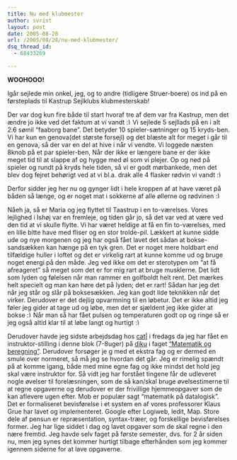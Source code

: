 ```yaml
---
title: Nu med klubmester
author: svrist
layout: post
date: 2005-08-28
url: /2005/08/28/nu-med-klubmester/
dsq_thread_id:
  - 68433269

---
```

**WOOHOOO!**

Igår sejlede min onkel, jeg, og to andre (tidligere Struer-boere) os ind på en førsteplads til Kastrup Sejlklubs klubmesterskab!
  
Der var dog kun fire både til start hvoraf tre af dem var fra Kastrup, men det ændre jo ikke ved det faktum at vi vandt  <img src="http://blog.vrist.dk/newwp/wp-includes/images/smilies/simple-smile.png" alt=":)" class="wp-smiley" style="height: 1em; max-height: 1em;" />Vi sejlede 5 sejllads på en i alt 2.6 sømil &#8220;faaborg bane&#8221;. Det betyder 10 spieler-sætninger og 15 kryds-ben. Vi har kun en genova(det største forsejl) og det blæste alt for meget i går til en genova, så der var en del at hive i når vi vendte. Vi loggede næsten 8knob på et par spieler-ben, Når der ikke er længere bane er der ikke meget tid til at slappe af og hygge med øl som vi plejer. Op og ned på spieler og rundt på kryds hele tiden, så vi er godt mørbankede, men det blev dog fejret behørigt ved at vi bl.a. drak alle 4 flasker rødvin vi vandt <img src="http://blog.vrist.dk/newwp/wp-includes/images/smilies/simple-smile.png" alt=":)" class="wp-smiley" style="height: 1em; max-height: 1em;" />

Derfor sidder jeg her nu og gynger lidt i hele kroppen af at have været på båden så længe, og er noget mat i sokkerne af alle øllerne og rødvinen <img src="http://blog.vrist.dk/newwp/wp-includes/images/smilies/simple-smile.png" alt=":)" class="wp-smiley" style="height: 1em; max-height: 1em;" />

Nåeh ja, så er Maria og jeg flyttet til Taastrup i en to-værelses. Vores lejlighed i Ishøj var en fremleje, og tiden går jo, så det var ved at være ved den tid at vi skulle flytte. Vi har været heldige at få en fin to-værelses, med en lille bitte have med fliser og en stor trolde-pil. Lækkert at kunne sidde ude og nye morgenen og jeg har også fået lavet det sådan at bokse-sandsækken kan hænge på en tyk gren. Det er noget mere holdbart end tilfældige huller i loftet og det er virkelig rart at kunne komme ud og bruge noget energi på den måde. Jeg ved ikke om det er sterotypen om &#8220;at få afreageret&#8221; så meget som det er for mig rart at bruge musklerne. Det lidt som lyden og følelsen når man rammer en golfboldt helt rent. Det mærkes helt specielt og man kan høre det på lyden; det er rart! Sådan har jeg det når jeg står og slår på boksesækken. Jeg kan godt lide teknikken når det virker. Derudover er det dejlig opvarmning til en løbetur. Det er ikke altid jeg føler jeg gider at tage ud og løbe, men det er sjældent jeg ikke gider at bokse  <img src="http://blog.vrist.dk/newwp/wp-includes/images/smilies/simple-smile.png" alt=":)" class="wp-smiley" style="height: 1em; max-height: 1em;" />Når man så har fået pulsen og temperaturen godt op og ringe så er jeg også altid klar til at løbe langt og hurtigt <img src="http://blog.vrist.dk/newwp/wp-includes/images/smilies/simple-smile.png" alt=":)" class="wp-smiley" style="height: 1em; max-height: 1em;" />

Derudover havde jeg sidste arbejdsdag hos [cat|][1] i fredags da jeg har fået en instruktor-stilling i denne blok (7-8uger) på [diku][2] i faget [&#8220;Matematik og beregning&#8221;][3]. Derudover forsøger je g med et ekstra fag og er dermed en smule over normeret, så må jeg se hvordan det går. Jeg er rimelig spændt på at komme igang, både med mine egne fag og ikke mindst det hold jeg skal være instruktor for. Så vidt jeg har forstået tingene får de udleveret nogle øvelser til forelæsningen, som de så kan/skal bruge øvelsestimerne til at regne opgaverne og derudover er der frivillige hjemmeopgaver som de kan aflevere ugen efter. Mob er populær sagt &#8220;matematik på datalogisk&#8221;. Det er formaliseret bevisførelse i et system en af vores professorer Klaus Grue har lavet og implementeret. Google efter Logiweb, ledit, Map. Store dele af pensun er repræsentation, syntax-træer, og forskellige bevisførelses former. Jeg har lige siddet i dag og lavet opgaver som de skal regne i den nære fremtid. Jeg havde selv faget på første semester, dvs. for 2 år siden nu, men jeg synes det kommer hurtigt tilbage efterhånden som jeg kommer igennem siderne for at lave opgaverne.

 [1]: http://www.catpipe.net
 [2]: http://www.diku.dk
 [3]: http://www.diku.dk/undervisning/2005e/mob